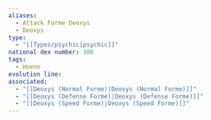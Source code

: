 ```yaml
---
aliases:
  - Attack Forme Deoxys
  - Deoxys
type:
  - "[[Types/psychic|psychic]]"
national dex number: 386
tags:
  - Hoenn
evolution line: 
associated:
  - "[[Deoxys (Normal Forme)|Deoxys (Normal Forme)]]"
  - "[[Deoxys (Defense Forme)|Deoxys (Defense Forme)]]"
  - "[[Deoxys (Speed Forme)|Deoxys (Speed Forme)]]"
---
```

